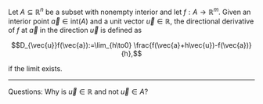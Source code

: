 Let $A\subseteq\mathbb{R}^n$ be a subset with nonempty interior and let $f:A\to\mathbb{R}^m$. Given an interior point $\vec{a}\in\text{int}(A)$ and a unit vector $\vec{u}\in \mathbb{R}$, the directional derivative of $f$ at $\vec{a}$ in the direction $\vec{u}$ is defined as 

$$D_{\vec{u}}f(\vec{a}):=\lim_{h\to0} \frac{f(\vec{a}+h\vec{u})-f(\vec{a})}{h},$$

 if the limit exists.

---

Questions: Why is $\vec{u}\in\mathbb{R}$ and not $\vec{u}\in A$? 